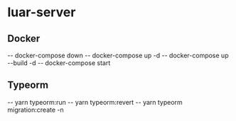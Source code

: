 # luar-server

## Docker

-- docker-compose down
-- docker-compose up -d
-- docker-compose up --build -d
-- docker-compose start

## Typeorm

-- yarn typeorm:run
-- yarn typeorm:revert
-- yarn typeorm migration:create -n <nameFile>
